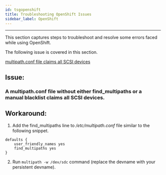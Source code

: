 ```yaml
---
id: tsgopenshift
title: Troubleshooting OpenShift Issues
sidebar_label: OpenShift
---
```


------

This section captures steps to troubleshoot and resolve some errors faced while using OpenShift. 

The following issue is covered in this section.

[multipath.conf file claims all SCSI devices](#OpenShiftMultipath)


## Issue: 

### A multipath.conf file without either find_multipaths or a manual blacklist claims all SCSI devices. <a name="OpenShiftMultipath"></a>

## Workaround:

1. Add the find_multipaths line to */etc/multipath.conf* file similar to the following snippet.

```
defaults {
    user_friendly_names yes
    find_multipaths yes
}
```

2. Run `multipath -w /dev/sdc` command (replace the devname with your persistent devname).



<!-- Hotjar Tracking Code for https://docs.openebs.io -->
<script>


```
   (function(h,o,t,j,a,r){
   		h.hj=h.hj||function(){(h.hj.q=h.hj.q||[]).push(arguments)};
   		h._hjSettings={hjid:785693,hjsv:6};
   		a=o.getElementsByTagName('head')[0];
   		r=o.createElement('script');r.async=1;
   		r.src=t+h._hjSettings.hjid+j+h._hjSettings.hjsv;
   		a.appendChild(r);
   })(window,document,'https://static.hotjar.com/c/hotjar-','.js?sv=');
```


</script>

<!-- Global site tag (gtag.js) - Google Analytics -->
<script async src="https://www.googletagmanager.com/gtag/js?id=UA-92076314-12"></script>
<script>
  window.dataLayer = window.dataLayer || [];
  function gtag(){dataLayer.push(arguments);}
  gtag('js', new Date());

  gtag('config', 'UA-92076314-12');
</script>
